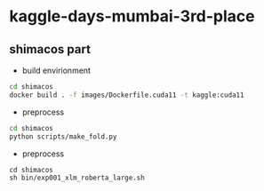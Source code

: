 # kaggle-days-mumbai-3rd-place

## shimacos part

- build envirionment

```bash
cd shimacos
docker build . -f images/Dockerfile.cuda11 -t kaggle:cuda11
```

- preprocess

```bash
cd shimacos
python scripts/make_fold.py
```

- preprocess

```train
cd shimacos
sh bin/exp001_xlm_roberta_large.sh
```
